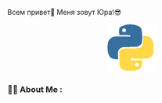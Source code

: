 Всем привет👋 Меня зовут Юра!😎

<div id="header" align="center">
  <img src="giphy.gif" width="100"/>
</div>

### :man_technologist: About Me :
